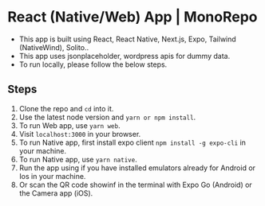 # React (Native/Web) App | MonoRepo

- This app is built using React, React Native, Next.js, Expo, Tailwind (NativeWind), Solito..
- This app uses jsonplaceholder, wordpress apis for dummy data.
- To run locally, please follow the below steps.

## Steps
1. Clone the repo and `cd` into it.
1. Use the latest node version and `yarn or npm install`.
1. To run Web app, use `yarn web`. 
1. Visit `localhost:3000` in your browser.
1. To run Native app, first install expo client `npm install -g expo-cli` in your machine.
1. To run Native app, use `yarn native`.
1. Run the app using if you have installed emulators already for Android or Ios in your machine.
1. Or scan the QR code showinf in the terminal with Expo Go (Android) or the Camera app (iOS).